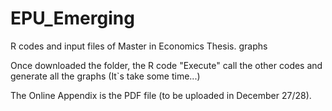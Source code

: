 # EPU_Emerging
R codes and input files of Master in Economics Thesis. graphs

Once downloaded the folder, the R code "Execute" call the other codes and generate all the graphs (It`s take some time...)

The Online Appendix is the PDF file (to be uploaded in December 27/28).

